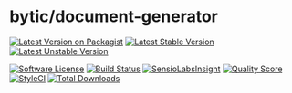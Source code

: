 # bytic/document-generator

[![Latest Version on Packagist](https://img.shields.io/packagist/v/bytic/document-generator.svg?style=flat-square)](https://packagist.org/packages/bytic/document-generator)
[![Latest Stable Version](https://poser.pugx.org/bytic/document-generator/v/stable)](https://packagist.org/packages/bytic/document-generator)
[![Latest Unstable Version](https://poser.pugx.org/bytic/document-generator/v/unstable)](https://packagist.org/packages/bytic/document-generator)

[![Software License](https://img.shields.io/badge/license-MIT-brightgreen.svg?style=flat-square)](LICENSE)
[![Build Status](https://img.shields.io/travis/ByTIC/services-document-generator/master.svg?style=flat-square)](https://travis-ci.org/ByTIC/services-document-generator)
[![SensioLabsInsight](https://img.shields.io/sensiolabs/i/1d883a78-08d3-465f-ac5a-c916c01b9603.svg?style=flat-square)](https://insight.sensiolabs.com/projects/1d883a78-08d3-465f-ac5a-c916c01b9603)
[![Quality Score](https://img.shields.io/scrutinizer/g/bytic/services-document-generator.svg?style=flat-square)](https://scrutinizer-ci.com/g/bytic/services-document-generator)
[![StyleCI](https://styleci.io/repos/87421067/shield?branch=master)](https://styleci.io/repos/87421067)
[![Total Downloads](https://img.shields.io/packagist/dt/bytic/document-generator.svg?style=flat-square)](https://packagist.org/packages/bytic/document-generator)
